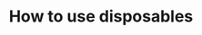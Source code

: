 ---
lang: en
layout: doc
permalink: /doc/how-to-use-disposables/
redirect_from:
- /doc/how-to-use-disposablevms/
- /doc/disposable/
- /doc/disposablevm/
- /doc/dispvm/
- /en/doc/dispvm/
- /doc/DisposableVms/
- /wiki/DisposableVMs/
redirect_to: https://doc.qubes-os.org/en/latest/user/how-to-guides/how-to-use-disposables.html
ref: 203
title: How to use disposables
---